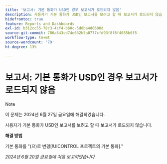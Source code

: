 ```yaml
---
title: '보고서: 기본 통화가 USD인 경우 보고서가 로드되지 않음'
description: 사용자가 기본 통화가 USD인 보고서를 보려고 할 때 보고서가 로드되지 않습니다.
hidefromtoc: true
feature: Reports and Dashboards
exl-id: b312cc55-78c3-4cf4-bb0c-5d8ba4d0600d
source-git-commit: 786a543cd74e632b5a0777cfd93f8f8f4655b6f5
workflow-type: tm+mt
source-wordcount: '79'
ht-degree: 13%

---
```


# 보고서: 기본 통화가 USD인 경우 보고서가 로드되지 않음

>[!NOTE]
>
>이 문제는 2024년 6월 27일 금요일에 해결되었습니다.

사용자가 기본 통화가 USD인 보고서를 보려고 할 때 보고서가 로드되지 않습니다.

**해결 방법**

기본 통화를 &quot;(으)로 변경[!UICONTROL 프로젝트의 기본 통화].&quot;

_2024년 6월 20일 금요일에 처음 보고되었습니다._
